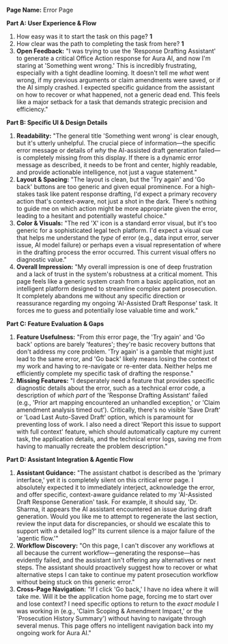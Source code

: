 **Page Name:** Error Page

**Part A: User Experience & Flow**
1.  How easy was it to start the task on this page? **1**
2.  How clear was the path to completing the task from here? **1**
3.  **Open Feedback:** "I was trying to use the 'Response Drafting Assistant' to generate a critical Office Action response for Aura AI, and now I'm staring at 'Something went wrong.' This is incredibly frustrating, especially with a tight deadline looming. It doesn't tell me *what* went wrong, if my previous arguments or claim amendments were saved, or if the AI simply crashed. I expected specific guidance from the assistant on how to recover or what happened, not a generic dead end. This feels like a major setback for a task that demands strategic precision and efficiency."

**Part B: Specific UI & Design Details**
1.  **Readability:** "The general title 'Something went wrong' is clear enough, but it's utterly unhelpful. The crucial piece of information—the specific error message or details of *why* the AI-assisted draft generation failed—is completely missing from this display. If there is a dynamic error message as described, it needs to be front and center, highly readable, and provide actionable intelligence, not just a vague statement."
2.  **Layout & Spacing:** "The layout is clean, but the 'Try again' and 'Go back' buttons are too generic and given equal prominence. For a high-stakes task like patent response drafting, I'd expect a primary recovery action that's context-aware, not just a shot in the dark. There's nothing to guide me on which action might be more appropriate given the error, leading to a hesitant and potentially wasteful choice."
3.  **Color & Visuals:** "The red 'X' icon is a standard error visual, but it's too generic for a sophisticated legal tech platform. I'd expect a visual cue that helps me understand the *type* of error (e.g., data input error, server issue, AI model failure) or perhaps even a visual representation of where in the drafting process the error occurred. This current visual offers no diagnostic value."
4.  **Overall Impression:** "My overall impression is one of deep frustration and a lack of trust in the system's robustness at a critical moment. This page feels like a generic system crash from a basic application, not an intelligent platform designed to streamline complex patent prosecution. It completely abandons me without any specific direction or reassurance regarding my ongoing 'AI-Assisted Draft Response' task. It forces me to guess and potentially lose valuable time and work."

**Part C: Feature Evaluation & Gaps**
1.  **Feature Usefulness:** "From *this* error page, the 'Try again' and 'Go back' options are barely 'features'; they're basic recovery buttons that don't address my core problem. 'Try again' is a gamble that might just lead to the same error, and 'Go back' likely means losing the context of my work and having to re-navigate or re-enter data. Neither helps me efficiently complete my specific task of drafting the response."
2.  **Missing Features:** "I desperately need a feature that provides specific diagnostic details about the error, such as a technical error code, a description of *which part* of the 'Response Drafting Assistant' failed (e.g., 'Prior art mapping encountered an unhandled exception,' or 'Claim amendment analysis timed out'). Critically, there's no visible 'Save Draft' or 'Load Last Auto-Saved Draft' option, which is paramount for preventing loss of work. I also need a direct 'Report this issue to support with full context' feature, which should automatically capture my current task, the application details, and the technical error logs, saving me from having to manually recreate the problem description."

**Part D: Assistant Integration & Agentic Flow**
1.  **Assistant Guidance:** "The assistant chatbot is described as the 'primary interface,' yet it is completely silent on this critical error page. I absolutely expected it to immediately interject, acknowledge the error, and offer specific, context-aware guidance related to my 'AI-Assisted Draft Response Generation' task. For example, it should say, 'Dr. Sharma, it appears the AI assistant encountered an issue during draft generation. Would you like me to attempt to regenerate the last section, review the input data for discrepancies, or should we escalate this to support with a detailed log?' Its current silence is a major failure of the 'agentic flow.'"
2.  **Workflow Discovery:** "On this page, I can't discover any workflows at all because the current workflow—generating the response—has evidently failed, and the assistant isn't offering any alternatives or next steps. The assistant should proactively suggest how to recover or what alternative steps I can take to continue my patent prosecution workflow without being stuck on this generic error."
3.  **Cross-Page Navigation:** "If I click 'Go back,' I have no idea where it will take me. Will it be the application home page, forcing me to start over and lose context? I need specific options to return to the *exact module* I was working in (e.g., 'Claim Scoping & Amendment Impact,' or the 'Prosecution History Summary') without having to navigate through several menus. This page offers no intelligent navigation back into my ongoing work for Aura AI."